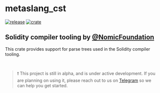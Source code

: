 # metaslang_cst

<!-- _PRODUCT_README_ (keep in sync) -->

[![release](https://img.shields.io/github/v/tag/NomicFoundation/slang?label=GitHub%20Release&logo=github&sort=semver&logoColor=white)](https://github.com/NomicFoundation/slang/releases)
[![crate](https://img.shields.io/crates/v/metaslang_cst?label=Rust%20Crate&logo=rust&logoColor=white)](https://crates.io/crates/metaslang_cst)

## Solidity compiler tooling by [@NomicFoundation](https://github.com/NomicFoundation)

This crate provides support for parse trees used in the Solidity compiler tooling.

<br/>

> ❗ This project is still in alpha, and is under active development.
> If you are planning on using it, please reach out to us on [Telegram](https://t.me/+pxApdT-Ssn5hMTFh) so we can help you get started.
